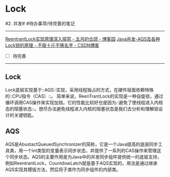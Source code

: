 # Lock
#2. 并发# #待办事项/待完善的笔记
- - - -
[ReentrantLock实现原理深入探究 - 五月的仓颉 - 博客园](https://www.cnblogs.com/xrq730/p/4979021.html)
[Java并发-AQS及各种Lock锁的原理 - 不瘦十斤不换名字 - CSDN博客](https://blog.csdn.net/zhangdong2012/article/details/79983404)
- [ ] 待完善

- - - -
## Lock
Lock底层实现基于::AQS::实现，采用线程独占的方式，在硬件层面依赖特殊的::CPU指令（CAS）::。
简单来说，ReenTrantLock的实现是一种自旋锁，通过循环调用CAS操作来实现加锁。它的性能比较好也是因为::避免了使线程进入内核态的阻塞状态::。想尽办法避免线程进入内核的阻塞状态是我们去分析和理解锁设计的关键钥匙。

## AQS
AQS是AbustactQueuedSynchronizer的简称，它是一个Java提高的底层同步工具类，用一个int类型的变量表示同步状态，并提供了一系列的CAS操作来管理这个同步状态。AQS的主要作用是为Java中的并发同步组件提供统一的底层支持，例如ReentrantLock，CountdowLatch就是基于AQS实现的，用法是通过继承AQS实现其模版方法，然后将子类作为同步组件的内部类。

